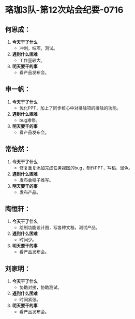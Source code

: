 # 珞珈3队-第12次站会纪要-0716

## 何思成：
1. **今天干了什么**
   - 冲刺，结项，测试。
2. **遇到什么困难**
   - 工作量较大。
3. **明天要干的事**
   - 看产品发布会。

## 申一帆：
1. **今天干了什么**
   - 优化PPT，加上了同步核心中对排除项的排除的功能。
2. **遇到什么困难**
   - bug难修。
3. **明天要干的事**
   - 看产品发布会。

## 常怡然：
1. **今天干了什么**
   - 修复重复添加完成任务视图的bug，制作PPT，写稿、润色。
2. **遇到什么困难**
   - 发布会稿子难写。
3. **明天要干的事**
   - 发布产品。

## 陶恒轩：
1. **今天干了什么**
   - 绘制功能设计图，写各种文档，测试产品。
2. **遇到什么困难**
   - 时间少。
3. **明天要干的事**
   - 看产品发布会。

## 刘家明：
1. **今天干了什么**
   - 协助对接，协助测试。
2. **遇到什么困难**
   - 时间紧张。
3. **明天要干的事**
   - 看产品发布会。
